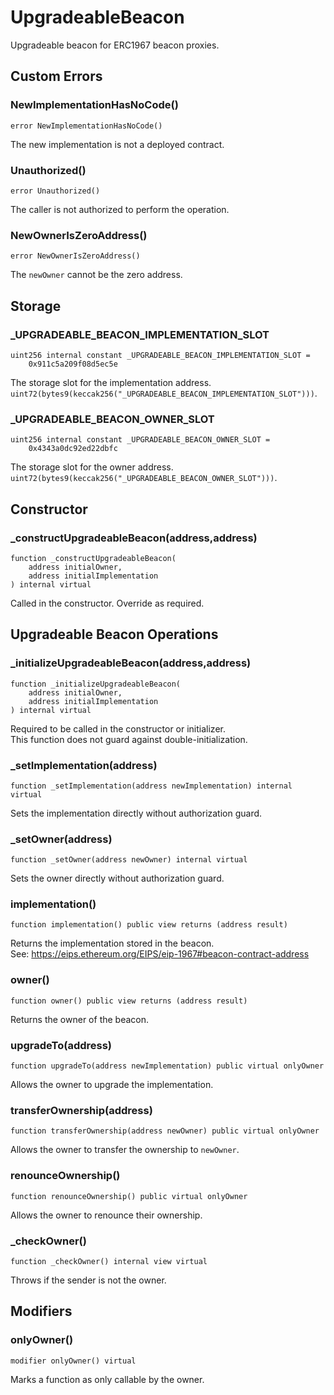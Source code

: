 # UpgradeableBeacon

Upgradeable beacon for ERC1967 beacon proxies.






<!-- customintro:start --><!-- customintro:end -->

## Custom Errors

### NewImplementationHasNoCode()

```solidity
error NewImplementationHasNoCode()
```

The new implementation is not a deployed contract.

### Unauthorized()

```solidity
error Unauthorized()
```

The caller is not authorized to perform the operation.

### NewOwnerIsZeroAddress()

```solidity
error NewOwnerIsZeroAddress()
```

The `newOwner` cannot be the zero address.

## Storage

### _UPGRADEABLE_BEACON_IMPLEMENTATION_SLOT

```solidity
uint256 internal constant _UPGRADEABLE_BEACON_IMPLEMENTATION_SLOT =
    0x911c5a209f08d5ec5e
```

The storage slot for the implementation address.   
`uint72(bytes9(keccak256("_UPGRADEABLE_BEACON_IMPLEMENTATION_SLOT")))`.

### _UPGRADEABLE_BEACON_OWNER_SLOT

```solidity
uint256 internal constant _UPGRADEABLE_BEACON_OWNER_SLOT =
    0x4343a0dc92ed22dbfc
```

The storage slot for the owner address.   
`uint72(bytes9(keccak256("_UPGRADEABLE_BEACON_OWNER_SLOT")))`.

## Constructor

### _constructUpgradeableBeacon(address,address)

```solidity
function _constructUpgradeableBeacon(
    address initialOwner,
    address initialImplementation
) internal virtual
```

Called in the constructor. Override as required.

## Upgradeable Beacon Operations

### _initializeUpgradeableBeacon(address,address)

```solidity
function _initializeUpgradeableBeacon(
    address initialOwner,
    address initialImplementation
) internal virtual
```

Required to be called in the constructor or initializer.   
This function does not guard against double-initialization.

### _setImplementation(address)

```solidity
function _setImplementation(address newImplementation) internal virtual
```

Sets the implementation directly without authorization guard.

### _setOwner(address)

```solidity
function _setOwner(address newOwner) internal virtual
```

Sets the owner directly without authorization guard.

### implementation()

```solidity
function implementation() public view returns (address result)
```

Returns the implementation stored in the beacon.   
See: https://eips.ethereum.org/EIPS/eip-1967#beacon-contract-address

### owner()

```solidity
function owner() public view returns (address result)
```

Returns the owner of the beacon.

### upgradeTo(address)

```solidity
function upgradeTo(address newImplementation) public virtual onlyOwner
```

Allows the owner to upgrade the implementation.

### transferOwnership(address)

```solidity
function transferOwnership(address newOwner) public virtual onlyOwner
```

Allows the owner to transfer the ownership to `newOwner`.

### renounceOwnership()

```solidity
function renounceOwnership() public virtual onlyOwner
```

Allows the owner to renounce their ownership.

### _checkOwner()

```solidity
function _checkOwner() internal view virtual
```

Throws if the sender is not the owner.

## Modifiers

### onlyOwner()

```solidity
modifier onlyOwner() virtual
```

Marks a function as only callable by the owner.